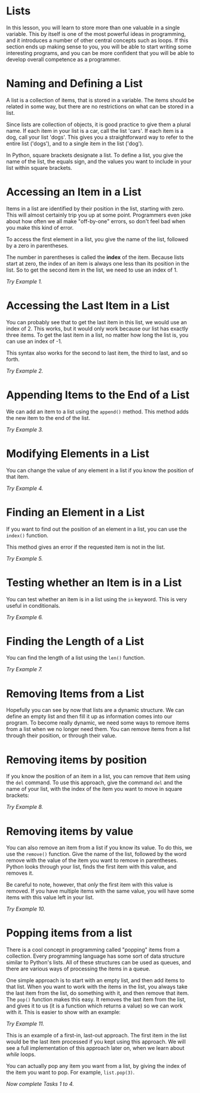 # Lists
In this lesson, you will learn to store more than one valuable in a single variable. This by itself is one of the most powerful ideas in programming, and it introduces a number of other central concepts such as loops. If this section ends up making sense to you, you will be able to start writing some interesting programs, and you can be more confident that you will be able to develop overall competence as a programmer.

# Naming and Defining a List
A list is a collection of items, that is stored in a variable. The items should be related in some way, but there are no restrictions on what can be stored in a list.

Since lists are collection of objects, it is good practice to give them a plural name. If each item in your list is a car, call the list 'cars'. If each item is a dog, call your list 'dogs'. This gives you a straightforward way to refer to the entire list ('dogs'), and to a single item in the list ('dog').

In Python, square brackets designate a list. To define a list, you give the name of the list, the equals sign, and the values you want to include in your list within square brackets.

# Accessing an Item in a List
Items in a list are identified by their position in the list, starting with zero. This will almost certainly trip you up at some point. Programmers even joke about how often we all make "off-by-one" errors, so don't feel bad when you make this kind of error.

To access the first element in a list, you give the name of the list, followed by a zero in parentheses.

The number in parentheses is called the **index** of the item. Because lists start at zero, the index of an item is always one less than its position in the list. So to get the second item in the list, we need to use an index of 1.

_Try Example 1._

# Accessing the Last Item in a List
You can probably see that to get the last item in this list, we would use an index of 2. This works, but it would only work because our list has exactly three items. To get the last item in a list, no matter how long the list is, you can use an index of -1.

This syntax also works for the second to last item, the third to last, and so forth.

_Try Example 2._

# Appending Items to the End of a List
We can add an item to a list using the `append()` method. This method adds the new item to the end of the list.

_Try Example 3._

# Modifying Elements in a List
You can change the value of any element in a list if you know the position of that item.

_Try Example 4._

# Finding an Element in a List
If you want to find out the position of an element in a list, you can use the `index()` function.

This method gives an error if the requested item is not in the list.

_Try Example 5._

# Testing whether an Item is in a List
You can test whether an item is in a list using the 
`in` keyword. This is very useful in conditionals.

_Try Example 6._

# Finding the Length of a List
You can find the length of a list using the `len()` function.

_Try Example 7._

# Removing Items from a List
Hopefully you can see by now that lists are a dynamic structure. We can define an empty list and then fill it up as information comes into our program. To become really dynamic, we need some ways to remove items from a list when we no longer need them. You can remove items from a list through their position, or through their value.

# Removing items by position
If you know the position of an item in a list, you can remove that item using the `del` command. To use this approach, give the command `del` and the name of your list, with the index of the item you want to move in square brackets:

_Try Example 8._

# Removing items by value
You can also remove an item from a list if you know its value. To do this, we use the `remove()` function. Give the name of the list, followed by the word remove with the value of the item you want to remove in parentheses. Python looks through your list, finds the first item with this value, and removes it.

Be careful to note, however, that *only* the first item with this value is removed. If you have multiple items with the same value, you will have some items with this value left in your list.

_Try Example 10._

# Popping items from a list
There is a cool concept in programming called "popping" items from a collection. Every programming language has some sort of data structure similar to Python's lists. All of these structures can be used as queues, and there are various ways of processing the items in a queue.

One simple approach is to start with an empty list, and then add items to that list. When you want to work with the items in the list, you always take the last item from the list, do something with it, and then remove that item. The `pop()` function makes this easy. It removes the last item from the list, and gives it to us (it is a function which returns a value) so we can work with it. This is easier to show with an example:

_Try Example 11._

This is an example of a first-in, last-out approach. The first item in the list would be the last item processed if you kept using this approach. We will see a full implementation of this approach later on, when we learn about *while* loops.

You can actually pop any item you want from a list, by giving the index of the item you want to pop. For example, `list.pop(3)`.

_Now complete Tasks 1 to 4._
    















